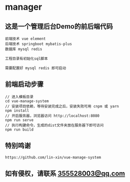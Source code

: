# manager
## 这是一个管理后台Demo的前后端代码
```
前端技术 vue element
后端技术 springboot mybatis-plus
数据库 mysql redis

工程目录有初始化sql脚本

需要配置好 mysql redis 即可启动
```
## 前端启动步骤
```
// 进入模板目录
cd vue-manage-system
// 安装项目依赖，等待安装完成之后，安装失败可用 cnpm 或 yarn
npm install
// 开启服务器，浏览器访问 http://localhost:8080
npm run serve
// 执行构建命令，生成的dist文件夹放在服务器下即可访问
npm run build
```

## 特别鸣谢
```
https://github.com/lin-xin/vue-manage-system
```

## 如有侵权，请联系 355528003@qq.com
